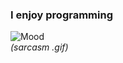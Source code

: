### I enjoy programming
![Mood](https://user-images.githubusercontent.com/99420807/197363131-c62899d3-07ba-470e-8ead-ee8c08b4c073.gif)  
*(sarcasm .gif)*
